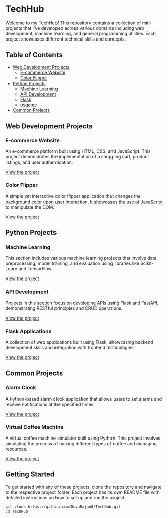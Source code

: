# TechHub

Welcome to my TechHub! This repository contains a collection of mini projects that I've developed across various domains including web development, machine learning, and general programming utilities. Each project showcases different technical skills and concepts.

## Table of Contents

- [Web Development Projects](#web-development-projects)
  - [E-commerce Website](#e-commerce-website)
  - [Color Flipper](#color-flipper)
- [Python Projects](#python-projects)
  - [Machine Learning](#machine-learning)
  - [API Development](#api-development)
  - [Flask](#flask)
  - [pygame](#pygame)
- [Common Projects](#common-projects)

## Web Development Projects

### E-commerce Website
An e-commerce platform built using HTML, CSS, and JavaScript. This project demonstrates the implementation of a shopping cart, product listings, and user authentication.

[View the project](https://github.com/DevaRajan8/TechPortfolio/tree/995f0e662bb16a536c3bbb9572cefabb137cb293/Web%20Devolopment/Nostra)

### Color Flipper
A simple yet interactive color flipper application that changes the background color upon user interaction. It showcases the use of JavaScript to manipulate the DOM.

[View the project](https://github.com/DevaRajan8/TechHub/tree/53a2e810ad4ade003d57b691a37df4b81fe5d204/Web%20Devolopment/Color_Flipper)

## Python Projects

### Machine Learning
This section includes various machine learning projects that involve data preprocessing, model training, and evaluation using libraries like Scikit-Learn and TensorFlow.

[View the project](link-to-ml-projects-folder)

### API Development
Projects in this section focus on developing APIs using Flask and FastAPI, demonstrating RESTful principles and CRUD operations.

[View the project](link-to-api-projects-folder)

### Flask Applications
A collection of web applications built using Flask, showcasing backend development skills and integration with frontend technologies.

[View the project](link-to-flask-projects-folder)

## Common Projects

### Alarm Clock
A Python-based alarm clock application that allows users to set alarms and receive notifications at the specified times.

[View the project](link-to-alarm-clock-folder)

### Virtual Coffee Machine
A virtual coffee machine simulator built using Python. This project involves simulating the process of making different types of coffee and managing resources.

[View the project](link-to-virtual-coffee-machine-folder)

## Getting Started

To get started with any of these projects, clone the repository and navigate to the respective project folder. Each project has its own README file with detailed instructions on how to set up and run the project.

```bash
git clone https://github.com/DevaRajan8/TechHub.git
cd TechHub
